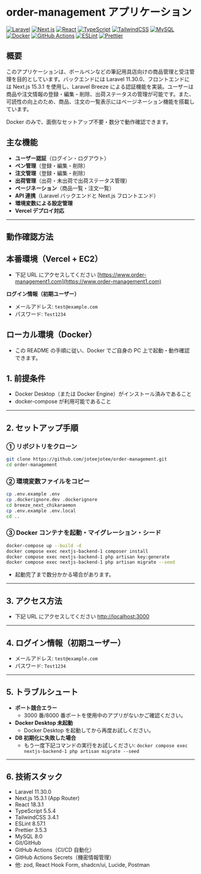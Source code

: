 # order-management アプリケーション

[![Laravel](https://img.shields.io/badge/Laravel-v11.30.0-FF2D20?logo=laravel&logoColor=white)](https://laravel.com)
[![Next.js](https://img.shields.io/badge/Next.js-v15.3.1-000000?logo=next.js&logoColor=white)](https://nextjs.org)
[![React](https://img.shields.io/badge/React-v18.3.1-61DAFB?logo=react&logoColor=white)](https://reactjs.org)
[![TypeScript](https://img.shields.io/badge/TypeScript-v5.5.4-3178C6?logo=typescript&logoColor=white)](https://www.typescriptlang.org)
[![TailwindCSS](https://img.shields.io/badge/TailwindCSS-v3.4.1-38B2AC?logo=tailwind-css&logoColor=white)](https://tailwindcss.com)
[![MySQL](https://img.shields.io/badge/MySQL-v8.0-4479A1?logo=mysql&logoColor=white)](https://www.mysql.com)
[![Docker](https://img.shields.io/badge/Docker-Enabled-2496ED?logo=docker&logoColor=white)](https://www.docker.com)
[![GitHub Actions](https://img.shields.io/badge/GitHub_Actions-CI/CD-2088FF?logo=github-actions&logoColor=white)](https://github.com/features/actions)
[![ESLint](https://img.shields.io/badge/ESLint-v8.57.1-4B32C3?logo=eslint&logoColor=white)](https://eslint.org)
[![Prettier](https://img.shields.io/badge/Prettier-v3.5.3-F7B93E?logo=prettier&logoColor=white)](https://prettier.io)

## 概要

このアプリケーションは、ボールペンなどの筆記用具店向けの商品管理と受注管理を目的としています。バックエンドには Laravel 11.30.0、フロントエンドには Next.js 15.3.1 を使用し、Laravel Breeze による認証機能を実装。ユーザーは商品や注文情報の登録・編集・削除、出荷ステータスの管理が可能です。また、可読性の向上のため、商品、注文の一覧表示にはページネーション機能を搭載しています。

Docker のみで、面倒なセットアップ不要・数分で動作確認できます。

## 主な機能

-   **ユーザー認証**（ログイン・ログアウト）
-   **ペン管理**（登録・編集・削除）
-   **注文管理**（登録・編集・削除）
-   **出荷管理**（出荷・未出荷で出荷ステータス管理）
-   **ページネーション**（商品一覧・注文一覧）
-   **API 連携**（Laravel バックエンドと Next.js フロントエンド）
-   **環境変数による設定管理**
-   **Vercel デプロイ対応**

---

## 動作確認方法

## 本番環境（Vercel + EC2）

-   下記 URL にアクセスしてください
    [https://www.order-management1.com](https://www.order-management1.com)

**ログイン情報（初期ユーザー）**

-   メールアドレス: `test@example.com`
-   パスワード: `Test1234`

## ローカル環境（Docker）

-   この README の手順に従い、Docker でご自身の PC 上で起動・動作確認できます。

## 1. 前提条件

-   Docker Desktop（または Docker Engine）がインストール済みであること
-   docker-compose が利用可能であること

---

## 2. セットアップ手順

### ① リポジトリをクローン

```sh
git clone https://github.com/joteejotee/order-management.git
cd order-management
```

### ② 環境変数ファイルをコピー

```sh
cp .env.example .env
cp .dockerignore.dev .dockerignore
cd breeze_next_chikaraemon
cp .env.example .env.local
cd ..
```

### ③ Docker コンテナを起動・マイグレーション・シード

```sh
docker-compose up --build -d
docker compose exec nextjs-backend-1 composer install
docker compose exec nextjs-backend-1 php artisan key:generate
docker compose exec nextjs-backend-1 php artisan migrate --seed
```

-   起動完了まで数分かかる場合があります。

---

## 3. アクセス方法

-   下記 URL にアクセスしてください
    [http://localhost:3000](http://localhost:3000)

---

## 4. ログイン情報（初期ユーザー）

-   メールアドレス: `test@example.com`
-   パスワード: `Test1234`

---

## 5. トラブルシュート

-   **ポート競合エラー**
    -   3000 番/8000 番ポートを使用中のアプリがないかご確認ください。
-   **Docker Desktop 未起動**
    -   Docker Desktop を起動してから再度お試しください。
-   **DB 初期化に失敗した場合**
    -   もう一度下記コマンドの実行をお試しください:
        `docker compose exec nextjs-backend-1 php artisan migrate --seed`

---

## 6. 技術スタック

-   Laravel 11.30.0
-   Next.js 15.3.1 (App Router)
-   React 18.3.1
-   TypeScript 5.5.4
-   TailwindCSS 3.4.1
-   ESLint 8.57.1
-   Prettier 3.5.3
-   MySQL 8.0
-   Git/GitHub
-   GitHub Actions（CI/CD 自動化）
-   GitHub Actions Secrets（機密情報管理）
-   他: zod, React Hook Form, shadcn/ui, Lucide, Postman
